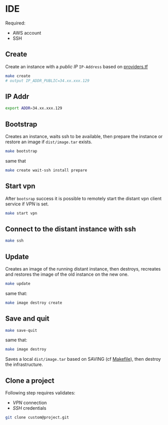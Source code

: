 # IDE

Required:

* AWS account
* SSH

## Create

Create an instance with a *public IP* `IP-Address` based on [providers.tf](providers.tf)

```sh
make create
# output IP_ADDR_PUBLIC=34.xx.xxx.129
```

## IP Addr

```sh
export ADDR=34.xx.xxx.129
```

## Bootstrap

Creates an instance, waits ssh to be available, then prepare the instance or restore an image if `dist/image.tar` exists.

```sh
make bootstrap
```

same that

```sh
make create wait-ssh install prepare
```

## Start vpn

After `bootsrap` success it is possible to remotely start the distant vpn client service if *VPN* is set.

```sh
make start vpn
```

## Connect to the distant instance with ssh

```sh
make ssh
```

## Update

Creates an image of the running distant instance, then destroys, recreates and restores the image of the old instance on the new one.

```sh
make update
```

same that:

```sh
make image destroy create
```

## Save and quit

```sh
make save-quit
```

same that:

```sh
make image destroy
```

Saves a local `dist/image.tar` based on SAVING (cf [Makefile](Makefile)),
then destroy the infrastructure.

## Clone a project

Following step requires validates:

* *VPN* connection
* *SSH* credentials

```sh
git clone custom@project.git
```